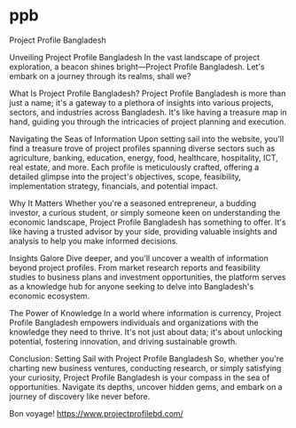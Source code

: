 # ppb
Project Profile Bangladesh

Unveiling Project Profile Bangladesh
In the vast landscape of project exploration, a beacon shines bright—Project Profile Bangladesh. Let's embark on a journey through its realms, shall we?

What Is Project Profile Bangladesh?
Project Profile Bangladesh is more than just a name; it's a gateway to a plethora of insights into various projects, sectors, and industries across Bangladesh. It's like having a treasure map in hand, guiding you through the intricacies of project planning and execution.

Navigating the Seas of Information
Upon setting sail into the website, you'll find a treasure trove of project profiles spanning diverse sectors such as agriculture, banking, education, energy, food, healthcare, hospitality, ICT, real estate, and more. Each profile is meticulously crafted, offering a detailed glimpse into the project's objectives, scope, feasibility, implementation strategy, financials, and potential impact.

Why It Matters
Whether you're a seasoned entrepreneur, a budding investor, a curious student, or simply someone keen on understanding the economic landscape, Project Profile Bangladesh has something to offer. It's like having a trusted advisor by your side, providing valuable insights and analysis to help you make informed decisions.

Insights Galore
Dive deeper, and you'll uncover a wealth of information beyond project profiles. From market research reports and feasibility studies to business plans and investment opportunities, the platform serves as a knowledge hub for anyone seeking to delve into Bangladesh's economic ecosystem.

The Power of Knowledge
In a world where information is currency, Project Profile Bangladesh empowers individuals and organizations with the knowledge they need to thrive. It's not just about data; it's about unlocking potential, fostering innovation, and driving sustainable growth.

Conclusion: Setting Sail with Project Profile Bangladesh
So, whether you're charting new business ventures, conducting research, or simply satisfying your curiosity, Project Profile Bangladesh is your compass in the sea of opportunities. Navigate its depths, uncover hidden gems, and embark on a journey of discovery like never before.

Bon voyage! https://www.projectprofilebd.com/
